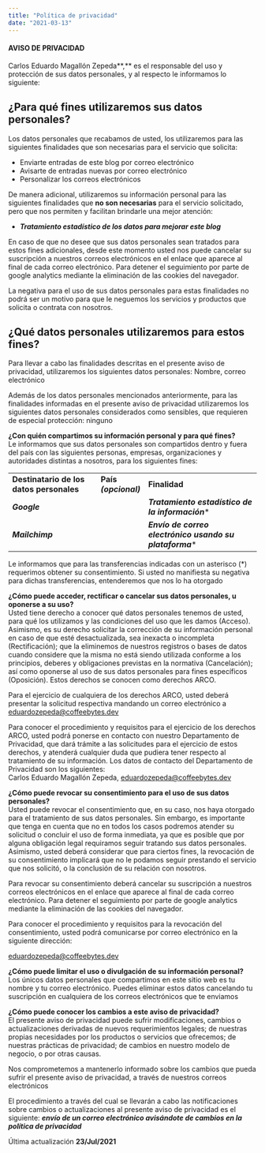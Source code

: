 ```yaml
---
title: "Política de privacidad"
date: "2021-03-13"
---
```


#### AVISO DE PRIVACIDAD

Carlos Eduardo Magallón Zepeda**,** es el responsable del uso y protección de sus datos personales, y al respecto le informamos lo siguiente:

## ¿Para qué fines utilizaremos sus datos personales?

Los datos personales que recabamos de usted, los utilizaremos para las siguientes finalidades que son necesarias para el servicio que solicita:

- Enviarte entradas de este blog por correo electrónico
- Avisarte de entradas nuevas por correo electrónico
- Personalizar los correos electrónicos

De manera adicional, utilizaremos su información personal para las siguientes finalidades que **no son necesarias** para el servicio solicitado, pero que nos permiten y facilitan brindarle una mejor atención:

- **_Tratamiento estadístico de los datos para mejorar este blog_**

En caso de que no desee que sus datos personales sean tratados para estos fines adicionales, desde este momento usted nos puede cancelar su suscripción a nuestros correos electrónicos en el enlace que aparece al final de cada correo electrónico. Para detener el seguimiento por parte de google analytics mediante la eliminación de las cookies del navegador.

La negativa para el uso de sus datos personales para estas finalidades no podrá ser un motivo para que le neguemos los servicios y productos que solicita o contrata con nosotros.

## ¿Qué datos personales utilizaremos para estos fines?

Para llevar a cabo las finalidades descritas en el presente aviso de privacidad, utilizaremos los siguientes datos personales: Nombre, correo electrónico

Además de los datos personales mencionados anteriormente, para las finalidades informadas en el presente aviso de privacidad utilizaremos los siguientes datos personales considerados como sensibles, que requieren de especial protección: ninguno

**¿Con quién compartimos su información personal y para qué fines?**  
Le informamos que sus datos personales son compartidos dentro y fuera del país con las siguientes personas, empresas, organizaciones y autoridades distintas a nosotros, para los siguientes fines:

<table><tbody><tr><td><strong>Destinatario de los datos personales</strong></td><td><strong>País</strong><br><strong><em>(opcional)</em></strong></td><td><strong>Finalidad</strong></td></tr><tr><td><strong><em>Google</em></strong></td><td></td><td><strong><em>Tratamiento estadístico de la información</em></strong>*</td></tr><tr><td><strong><em>Mailchimp</em></strong></td><td></td><td><strong><em>Envío de correo electrónico usando su plataforma</em></strong>*</td></tr></tbody></table>

Le informamos que para las transferencias indicadas con un asterisco (\*) requerimos obtener su consentimiento. Si usted no manifiesta su negativa para dichas transferencias, entenderemos que nos lo ha otorgado

**¿Cómo puede acceder, rectificar o cancelar sus datos personales, u oponerse a su uso?**  
Usted tiene derecho a conocer qué datos personales tenemos de usted, para qué los utilizamos y las condiciones del uso que les damos (Acceso). Asimismo, es su derecho solicitar la corrección de su información personal en caso de que esté desactualizada, sea inexacta o incompleta (Rectificación); que la eliminemos de nuestros registros o bases de datos cuando considere que la misma no está siendo utilizada conforme a los principios, deberes y obligaciones previstas en la normativa (Cancelación); así como oponerse al uso de sus datos personales para fines específicos (Oposición). Estos derechos se conocen como derechos ARCO.

Para el ejercicio de cualquiera de los derechos ARCO, usted deberá presentar la solicitud respectiva mandando un correo electrónico a eduardozepeda@coffeebytes.dev

Para conocer el procedimiento y requisitos para el ejercicio de los derechos ARCO, usted podrá ponerse en contacto con nuestro Departamento de Privacidad, que dará trámite a las solicitudes para el ejercicio de estos derechos, y atenderá cualquier duda que pudiera tener respecto al tratamiento de su información. Los datos de contacto del Departamento de Privacidad son los siguientes:  
Carlos Eduardo Magallón Zepeda, eduardozepeda@coffeebytes.dev

**¿Cómo puede revocar su consentimiento para el uso de sus datos personales?**  
Usted puede revocar el consentimiento que, en su caso, nos haya otorgado para el tratamiento de sus datos personales. Sin embargo, es importante que tenga en cuenta que no en todos los casos podremos atender su solicitud o concluir el uso de forma inmediata, ya que es posible que por alguna obligación legal requiramos seguir tratando sus datos personales. Asimismo, usted deberá considerar que para ciertos fines, la revocación de su consentimiento implicará que no le podamos seguir prestando el servicio que nos solicitó, o la conclusión de su relación con nosotros.

Para revocar su consentimiento deberá cancelar su suscripción a nuestros correos electrónicos en el enlace que aparece al final de cada correo electrónico. Para detener el seguimiento por parte de google analytics mediante la eliminación de las cookies del navegador.

Para conocer el procedimiento y requisitos para la revocación del consentimiento, usted podrá comunicarse por correo electrónico en la siguiente dirección:

eduardozepeda@coffeebytes.dev

**¿Cómo puede limitar el uso o divulgación de su información personal?**  
Los únicos datos personales que compartimos en este sitio web es tu nombre y tu correo electrónico. Puedes eliminar estos datos cancelando tu suscripción en cualquiera de los correos electrónicos que te enviamos

**¿Cómo puede conocer los cambios a este aviso de privacidad?**  
El presente aviso de privacidad puede sufrir modificaciones, cambios o actualizaciones derivadas de nuevos requerimientos legales; de nuestras propias necesidades por los productos o servicios que ofrecemos; de nuestras prácticas de privacidad; de cambios en nuestro modelo de negocio, o por otras causas.

Nos comprometemos a mantenerlo informado sobre los cambios que pueda sufrir el presente aviso de privacidad, a través de nuestros correos electrónicos

El procedimiento a través del cual se llevarán a cabo las notificaciones sobre cambios o actualizaciones al presente aviso de privacidad es el siguiente: **_envío de un correo electrónico avisándote de cambios en la política de privacidad_**

Última actualización **23/Jul/2021**
